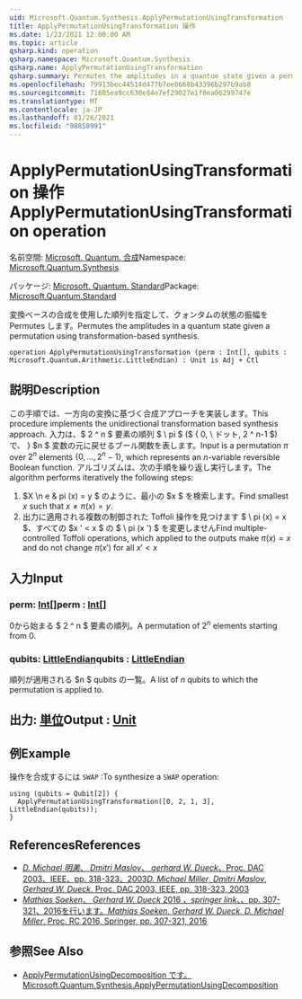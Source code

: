 ```yaml
---
uid: Microsoft.Quantum.Synthesis.ApplyPermutationUsingTransformation
title: ApplyPermutationUsingTransformation 操作
ms.date: 1/23/2021 12:00:00 AM
ms.topic: article
qsharp.kind: operation
qsharp.namespace: Microsoft.Quantum.Synthesis
qsharp.name: ApplyPermutationUsingTransformation
qsharp.summary: Permutes the amplitudes in a quantum state given a permutation using transformation-based synthesis.
ms.openlocfilehash: 79913bec44514d477b7ee0668b43396b297b9ab8
ms.sourcegitcommit: 71605ea9cc630e84e7ef29027e1f0ea06299747e
ms.translationtype: MT
ms.contentlocale: ja-JP
ms.lasthandoff: 01/26/2021
ms.locfileid: "98858991"
---
```

# <a name="applypermutationusingtransformation-operation"></a><span data-ttu-id="c3380-102">ApplyPermutationUsingTransformation 操作</span><span class="sxs-lookup"><span data-stu-id="c3380-102">ApplyPermutationUsingTransformation operation</span></span>

<span data-ttu-id="c3380-103">名前空間: [Microsoft. Quantum. 合成](xref:Microsoft.Quantum.Synthesis)</span><span class="sxs-lookup"><span data-stu-id="c3380-103">Namespace: [Microsoft.Quantum.Synthesis](xref:Microsoft.Quantum.Synthesis)</span></span>

<span data-ttu-id="c3380-104">パッケージ: [Microsoft. Quantum. Standard](https://nuget.org/packages/Microsoft.Quantum.Standard)</span><span class="sxs-lookup"><span data-stu-id="c3380-104">Package: [Microsoft.Quantum.Standard](https://nuget.org/packages/Microsoft.Quantum.Standard)</span></span>


<span data-ttu-id="c3380-105">変換ベースの合成を使用した順列を指定して、クォンタムの状態の振幅を Permutes します。</span><span class="sxs-lookup"><span data-stu-id="c3380-105">Permutes the amplitudes in a quantum state given a permutation using transformation-based synthesis.</span></span>

```qsharp
operation ApplyPermutationUsingTransformation (perm : Int[], qubits : Microsoft.Quantum.Arithmetic.LittleEndian) : Unit is Adj + Ctl
```


## <a name="description"></a><span data-ttu-id="c3380-106">説明</span><span class="sxs-lookup"><span data-stu-id="c3380-106">Description</span></span>

<span data-ttu-id="c3380-107">この手順では、一方向の変換に基づく合成アプローチを実装します。</span><span class="sxs-lookup"><span data-stu-id="c3380-107">This procedure implements the unidirectional transformation based synthesis approach.</span></span>  <span data-ttu-id="c3380-108">入力は、$ 2 ^ n $ 要素の順列 $ \ pi $ ($ \{ 0, \ ドット, 2 ^ n-1 $) で、 \} $n $ 変数の元に戻せるブール関数を表します。</span><span class="sxs-lookup"><span data-stu-id="c3380-108">Input is a permutation $\pi$ over $2^n$ elements $\{0, \dots, 2^n-1\}$, which represents an $n$-variable reversible Boolean function.</span></span>
<span data-ttu-id="c3380-109">アルゴリズムは、次の手順を繰り返し実行します。</span><span class="sxs-lookup"><span data-stu-id="c3380-109">The algorithm performs iteratively the following steps:</span></span>

1. <span data-ttu-id="c3380-110">$X \n e & pi (x) = y $ のように、最小の $x $ を検索します。</span><span class="sxs-lookup"><span data-stu-id="c3380-110">Find smallest $x$ such that $x \ne \pi(x) = y$.</span></span>
2. <span data-ttu-id="c3380-111">出力に適用される複数の制御された Toffoli 操作を見つけます $ \ pi (x) = x $、すべての $x ' < x $ の $ \ pi (x ') $ を変更しません</span><span class="sxs-lookup"><span data-stu-id="c3380-111">Find multiple-controlled Toffoli operations, which applied to the outputs make $\pi(x) = x$ and do not change $\pi(x')$ for all $x' < x$</span></span>

## <a name="input"></a><span data-ttu-id="c3380-112">入力</span><span class="sxs-lookup"><span data-stu-id="c3380-112">Input</span></span>

### <a name="perm--int"></a><span data-ttu-id="c3380-113">perm: [Int](xref:microsoft.quantum.lang-ref.int)[]</span><span class="sxs-lookup"><span data-stu-id="c3380-113">perm : [Int](xref:microsoft.quantum.lang-ref.int)[]</span></span>

<span data-ttu-id="c3380-114">0から始まる $ 2 ^ n $ 要素の順列。</span><span class="sxs-lookup"><span data-stu-id="c3380-114">A permutation of $2^n$ elements starting from 0.</span></span>


### <a name="qubits--littleendian"></a><span data-ttu-id="c3380-115">qubits: [LittleEndian](xref:Microsoft.Quantum.Arithmetic.LittleEndian)</span><span class="sxs-lookup"><span data-stu-id="c3380-115">qubits : [LittleEndian](xref:Microsoft.Quantum.Arithmetic.LittleEndian)</span></span>

<span data-ttu-id="c3380-116">順列が適用される $n $ qubits の一覧。</span><span class="sxs-lookup"><span data-stu-id="c3380-116">A list of $n$ qubits to which the permutation is applied to.</span></span>



## <a name="output--unit"></a><span data-ttu-id="c3380-117">出力: [単位](xref:microsoft.quantum.lang-ref.unit)</span><span class="sxs-lookup"><span data-stu-id="c3380-117">Output : [Unit](xref:microsoft.quantum.lang-ref.unit)</span></span>



## <a name="example"></a><span data-ttu-id="c3380-118">例</span><span class="sxs-lookup"><span data-stu-id="c3380-118">Example</span></span>

<span data-ttu-id="c3380-119">操作を合成するには `SWAP` :</span><span class="sxs-lookup"><span data-stu-id="c3380-119">To synthesize a `SWAP` operation:</span></span>

```qsharp
using (qubits = Qubit[2]) {
  ApplyPermutationUsingTransformation([0, 2, 1, 3], LittleEndian(qubits));
}
```

## <a name="references"></a><span data-ttu-id="c3380-120">References</span><span class="sxs-lookup"><span data-stu-id="c3380-120">References</span></span>

- [<span data-ttu-id="c3380-121">*D. Michael 明美*、 *Dmitri Maslov*、 *gerhard W. Dueck*、Proc. DAC 2003、IEEE、pp. 318-323、2003</span><span class="sxs-lookup"><span data-stu-id="c3380-121">*D. Michael Miller*, *Dmitri Maslov*, *Gerhard W. Dueck*, Proc. DAC 2003, IEEE, pp. 318-323, 2003</span></span>](https://doi.org/10.1145/775832.775915)
- [<span data-ttu-id="c3380-122">*Mathias Soeken*、 *Gerhard W. Dueck* 2016 *、springer link*、、pp. 307-321、2016を行います。</span><span class="sxs-lookup"><span data-stu-id="c3380-122">*Mathias Soeken*, *Gerhard W. Dueck*, *D. Michael Miller*, Proc. RC 2016, Springer, pp. 307-321, 2016</span></span>](https://doi.org/10.1007/978-3-319-40578-0_22)

## <a name="see-also"></a><span data-ttu-id="c3380-123">参照</span><span class="sxs-lookup"><span data-stu-id="c3380-123">See Also</span></span>

- [<span data-ttu-id="c3380-124">ApplyPermutationUsingDecomposition です。</span><span class="sxs-lookup"><span data-stu-id="c3380-124">Microsoft.Quantum.Synthesis.ApplyPermutationUsingDecomposition</span></span>](xref:Microsoft.Quantum.Synthesis.ApplyPermutationUsingDecomposition)